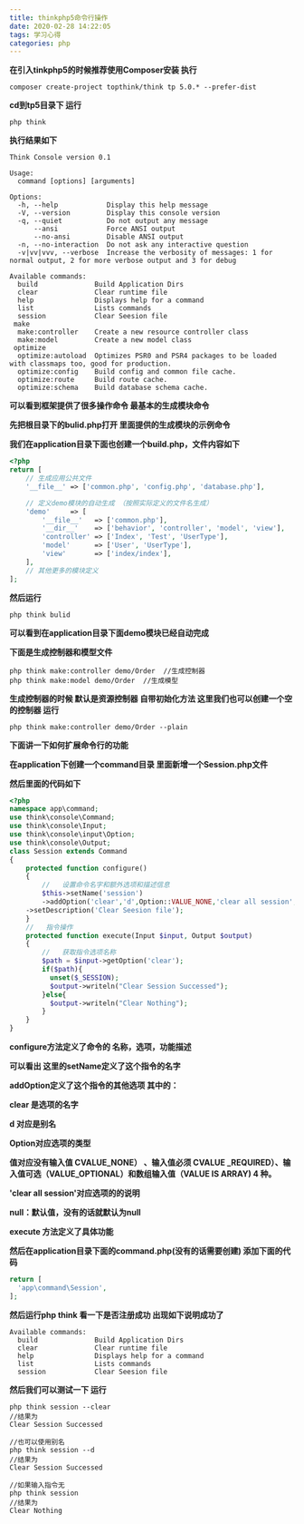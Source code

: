 ```yaml
---
title: thinkphp5命令行操作
date: 2020-02-28 14:22:05
tags: 学习心得
categories: php
---
```


**在引入tinkphp5的时候推荐使用Composer安装   执行**

```
composer create-project topthink/think tp 5.0.* --prefer-dist
```

**cd到tp5目录下  运行**

```
php think
```

**执行结果如下**

```
Think Console version 0.1

Usage:
  command [options] [arguments]

Options:
  -h, --help            Display this help message
  -V, --version         Display this console version
  -q, --quiet           Do not output any message
      --ansi            Force ANSI output
      --no-ansi         Disable ANSI output
  -n, --no-interaction  Do not ask any interactive question
  -v|vv|vvv, --verbose  Increase the verbosity of messages: 1 for normal output, 2 for more verbose output and 3 for debug

Available commands:
  build              Build Application Dirs
  clear              Clear runtime file
  help               Displays help for a command
  list               Lists commands
  session            Clear Seesion file
 make
  make:controller    Create a new resource controller class
  make:model         Create a new model class
 optimize
  optimize:autoload  Optimizes PSR0 and PSR4 packages to be loaded with classmaps too, good for production.
  optimize:config    Build config and common file cache.
  optimize:route     Build route cache.
  optimize:schema    Build database schema cache.
```

**可以看到框架提供了很多操作命令  最基本的生成模块命令**

**先把根目录下的bulid.php打开  里面提供的生成模块的示例命令**  

**我们在application目录下面也创建一个build.php，文件内容如下**

```php
<?php
return [
    // 生成应用公共文件
    '__file__' => ['common.php', 'config.php', 'database.php'],

    // 定义demo模块的自动生成 （按照实际定义的文件名生成）
    'demo'     => [
        '__file__'   => ['common.php'],
        '__dir__'    => ['behavior', 'controller', 'model', 'view'],
        'controller' => ['Index', 'Test', 'UserType'],
        'model'      => ['User', 'UserType'],
        'view'       => ['index/index'],
    ],
    // 其他更多的模块定义
];
```

**然后运行** 

```
php think bulid
```

**可以看到在application目录下面demo模块已经自动完成**

**下面是生成控制器和模型文件**

```
php think make:controller demo/Order  //生成控制器
php think make:model demo/Order  //生成模型
```

**生成控制器的时候  默认是资源控制器 自带初始化方法  这里我们也可以创建一个空的控制器 运行**

```
php think make:controller demo/Order --plain
```

**下面讲一下如何扩展命令行的功能**

**在application下创建一个command目录  里面新增一个Session.php文件**

**然后里面的代码如下**

```php
<?php
namespace app\command;
use think\console\Command;
use think\console\Input;
use think\console\input\Option;
use think\console\Output;
class Session extends Command
{
    protected function configure()
    {
        //   设置命令名字和额外选项和描述信息
        $this->setName('session')
        ->addOption('clear','d',Option::VALUE_NONE,'clear all session',null)
    ->setDescription('Clear Seesion file');
    }
    //   指令操作
    protected function execute(Input $input, Output $output)
    {
        //   获取指令选项名称
        $path = $input->getOption('clear');
        if($path){
          unset($_SESSION);
          $output->writeln("Clear Session Successed");
        }else{
          $output->writeln("Clear Nothing");
        }
    }
}
```

**configure方法定义了命令的 名称，选项，功能描述**

**可以看出  这里的setName定义了这个指令的名字**

**addOption定义了这个指令的其他选项   其中的：**

**clear 是选项的名字** 

**d 对应是别名**

**Option对应选项的类型**

 **值对应没有输入值 CVALUE_NONE） 、输入值必须 CVALUE _REQUIRED）、输入值可选（VALUE_OPTIONAL）和数组输入值（VALUE IS ARRAY) 4 种。** 

**'clear all session'对应选项的的说明**

**null：默认值，没有的话就默认为null**

**execute 方法定义了具体功能**

**然后在application目录下面的command.php(没有的话需要创建) 添加下面的代码**

```php
return [
  'app\command\Session',
];
```

**然后运行php think 看一下是否注册成功 出现如下说明成功了**

```
Available commands:
  build              Build Application Dirs
  clear              Clear runtime file
  help               Displays help for a command
  list               Lists commands
  session            Clear Seesion file
```

**然后我们可以测试一下 运行**

```
php think session --clear
//结果为
Clear Session Successed

//也可以使用别名
php think session --d
//结果为
Clear Session Successed

//如果输入指令无
php think session
//结果为
Clear Nothing

```

